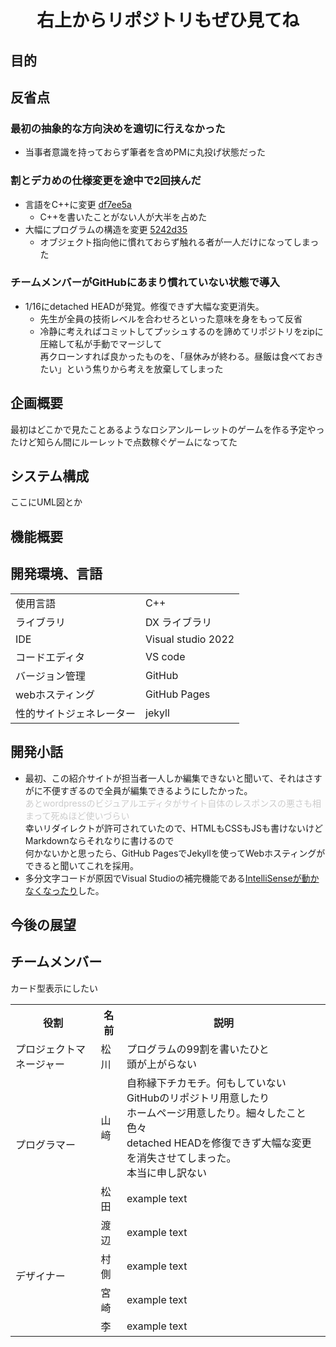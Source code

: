 <!--
VScodeで編集した方が楽
cssとかはコパイで書いてるよ
-->
<head>
<style>
.inner {
  max-width: 50%;
  margin: auto;
  min-width: 780px;
}
</style>
</head>

<h1 align="center">右上からリポジトリもぜひ見てね</h1>

## 目的

## 反省点
### 最初の抽象的な方向決めを適切に行えなかった
  - 当事者意識を持っておらず筆者を含めPMに丸投げ状態だった

### 割とデカめの仕様変更を途中で2回挟んだ
  - 言語をC++に変更 [df7ee5a](https://github.com/yuu61/pro2team/commit/df7ee5a32985c1fc38ef0b62c8408677d5b1a422)
    - C++を書いたことがない人が大半を占めた
  - 大幅にプログラムの構造を変更 [5242d35](https://github.com/yuu61/pro2team/commit/5242d35a5021f87dc997cb6a1b10007be2473a65)
    - オブジェクト指向他に慣れておらず触れる者が一人だけになってしまった

### チームメンバーがGitHubにあまり慣れていない状態で導入
- 1/16にdetached HEADが発覚。修復できず大幅な変更消失。
  - 先生が全員の技術レベルを合わせろといった意味を身をもって反省
  - 冷静に考えればコミットしてプッシュするのを諦めてリポジトリをzipに圧縮して私が手動でマージして<br>再クローンすれば良かったものを、「昼休みが終わる。昼飯は食べておきたい」という焦りから考えを放棄してしまった

## 企画概要
最初はどこかで見たことあるようなロシアンルーレットのゲームを作る予定やったけど知らん間にルーレットで点数稼ぐゲームになってた
## システム構成
ここにUML図とか
## 機能概要

## 開発環境、言語
<table>
  <tr>
    <td>使用言語</td>
    <td>C++</td>
  </tr>
  <tr>
    <td>ライブラリ</td>
    <td>DX ライブラリ</td>
  </tr>
  <tr>
    <td>IDE</td>
    <td>Visual studio 2022</td>
  </tr>
  <tr>
    <td>コードエディタ</td>
    <td>VS code</td>
  </tr>
  <tr>
    <td>バージョン管理</td>
    <td>GitHub</td>
  </tr>
  <tr>
    <td>webホスティング</td>
    <td>GitHub Pages</td>
  </tr>
  <tr>
    <td>性的サイトジェネレーター</td>
    <td>jekyll</td>
  </tr>    
</table>

## 開発小話
- 最初、この紹介サイトが担当者一人しか編集できないと聞いて、それはさすがに不便すぎるので全員が編集できるようにしたかった。<br><span style="color: #cccccc;">あとwordpressのビジュアルエディタがサイト自体のレスポンスの悪さも相まって死ぬほど使いづらい</span><br>幸いリダイレクトが許可されていたので、HTMLもCSSもJSも書けないけどMarkdownならそれなりに書けるので<br>何かないかと思ったら、GitHub PagesでJekyllを使ってWebホスティングができると聞いてこれを採用。
- 多分文字コードが原因でVisual Studioの補完機能である[IntelliSenseが動かなくなったり](https://qiita.com/yuu2461/items/7e4f090d63e8a332194f)した。

## 今後の展望

## チームメンバー
カード型表示にしたい
<table>
  <tr>
    <th>役割</th>
    <th>名前</th>
    <th>説明</th>
  </tr>
  <tr>
    <td>プロジェクトマネージャー</td>
    <td>松川</td>
    <td>プログラムの99割を書いたひと<br>頭が上がらない</td>
  </tr>
  <tr>
    <td rowspan="2">プログラマー</td>
    <td>山﨑</td>
    <td>自称縁下チカモチ。何もしていない<br>GitHubのリポジトリ用意したり<br>ホームページ用意したり。細々したこと色々<br>detached HEADを修復できず大幅な変更を消失させてしまった。<br>本当に申し訳ない</td>
  </tr>
  <tr>
    <td>松田</td>
    <td>example text</td>
  </tr>
  <tr>
    <td rowspan="4">デザイナー</td>
    <td>渡辺</td>
    <td>example text</td>
  </tr>
  <tr>
    <td>村側</td>
    <td>example text</td>
  </tr>
  <tr>
    <td>宮崎</td>
    <td>example text</td>
  </tr>
  <tr>
    <td>李</td>
    <td>example text</td>
  </tr>
</table>
<!--
# 謝辞
今回のチーム制作におきまして、多大なるご支援を賜りました。<br>
この場をお借りして、深く御礼申し上げます。<br><br>
-->